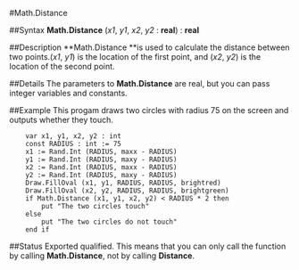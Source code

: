 
#Math.Distance

##Syntax
**Math.Distance** (_x1_, _y1_, _x2_, _y2_ : **real**) : **real**



##Description
**Math.Distance **is used to calculate the distance between two points.(_x1_, _y1_) is the location of the first point, and (_x2_, _y2_) is the location of the second point.



##Details
The parameters to **Math.Distance** are real, but you can pass integer variables and constants.



##Example
This progam draws two circles with radius 75 on the screen and outputs whether they touch.


        var x1, y1, x2, y2 : int
        const RADIUS : int := 75
        x1 := Rand.Int (RADIUS, maxx - RADIUS)
        y1 := Rand.Int (RADIUS, maxy - RADIUS)
        x2 := Rand.Int (RADIUS, maxx - RADIUS)
        y2 := Rand.Int (RADIUS, maxy - RADIUS)
        Draw.FillOval (x1, y1, RADIUS, RADIUS, brightred)
        Draw.FillOval (x2, y2, RADIUS, RADIUS, brightgreen)
        if Math.Distance (x1, y1, x2, y2) < RADIUS * 2 then
            put "The two circles touch"
        else
            put "The two circles do not touch"
        end if
##Status
Exported qualified.
This means that you can only call the function by calling **Math.Distance**, not by calling **Distance**.


